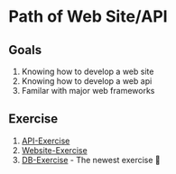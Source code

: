# Path of Web Site/API
## Goals

1. Knowing how to develop a web site
2. Knowing how to develop a web api
3. Familar with major web frameworks

## Exercise

1. [API-Exercise](exercise/api-exercise.md)
2. [Website-Exercise](exercise/website-exercise.md)
3. [DB-Exercise](exercise/db-exercise.md) - The newest exercise :star2:
